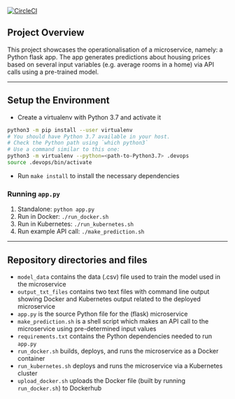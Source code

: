 [![CircleCI](https://dl.circleci.com/status-badge/img/gh/nhaus12/udacity-project-ml-microservice-kubernetes/tree/main.svg?style=shield)](https://dl.circleci.com/status-badge/redirect/gh/nhaus12/udacity-project-ml-microservice-kubernetes/tree/main)

## Project Overview

This project showcases the operationalisation of a microservice, namely: a Python flask app. The app generates predictions about housing prices based on several input variables (e.g. average rooms in a home) via API calls using a pre-trained model. 

---

## Setup the Environment

* Create a virtualenv with Python 3.7 and activate it
```bash
python3 -m pip install --user virtualenv
# You should have Python 3.7 available in your host. 
# Check the Python path using `which python3`
# Use a command similar to this one:
python3 -m virtualenv --python=<path-to-Python3.7> .devops
source .devops/bin/activate
```
* Run `make install` to install the necessary dependencies

### Running `app.py`

1. Standalone:  `python app.py`
2. Run in Docker:  `./run_docker.sh`
3. Run in Kubernetes:  `./run_kubernetes.sh`
4. Run example API call: `./make_prediction.sh`

---

## Repository directories and files

* `model_data` contains the data (.csv) file used to train the model used in the microservice
* `output_txt_files` contains two text files with command line output showing Docker and Kubernetes output related to the deployed microservice
* `app.py` is the source Python file for the (flask) microservice
* `make_prediction.sh` is a shell script which makes an API call to the microservice using pre-determined input values
* `requirements.txt` contains the Python dependencies needed to run `app.py`
* `run_docker.sh` builds, deploys, and runs the microservice as a Docker container
* `run_kubernetes.sh` deploys and runs the microservice via a Kubernetes cluster
* `upload_docker.sh` uploads the Docker file (built by running `run_docker.sh`) to Dockerhub